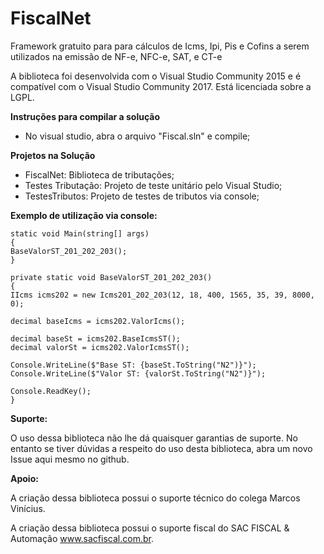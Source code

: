 FiscalNet
=================

Framework gratuito para para cálculos de Icms, Ipi, Pis e Cofins a serem utilizados na emissão de NF-e, NFC-e, SAT, e CT-e

A biblioteca foi desenvolvida com o Visual Studio Community 2015 e é compatível com o Visual Studio Community 2017.
Está licenciada sobre a LGPL.

**Instruções para compilar a solução**
- No visual studio, abra o arquivo "Fiscal.sln" e compile;

**Projetos na Solução**
- FiscalNet: Biblioteca de tributações;
- Testes Tributação: Projeto de teste unitário pelo Visual Studio;
- TestesTributos: Projeto de testes de tributos via console;

**Exemplo de utilização via console:**

    static void Main(string[] args)
    {
    BaseValorST_201_202_203();
    }
    
    private static void BaseValorST_201_202_203()
    {
    IIcms icms202 = new Icms201_202_203(12, 18, 400, 1565, 35, 39, 8000, 0);
    
    decimal baseIcms = icms202.ValorIcms();
    
    decimal baseSt = icms202.BaseIcmsST();
    decimal valorSt = icms202.ValorIcmsST();
    
    Console.WriteLine($"Base ST: {baseSt.ToString("N2")}");
    Console.WriteLine($"Valor ST: {valorSt.ToString("N2")}");
    
    Console.ReadKey();
    }


**Suporte:**

O uso dessa biblioteca não lhe dá quaisquer garantias de suporte. No entanto se tiver dúvidas a respeito do uso desta biblioteca, abra um novo Issue aqui mesmo no github.

**Apoio:**

A criação dessa biblioteca possui o suporte técnico do colega Marcos Vinícius.

A criação dessa biblioteca possui o suporte fiscal do SAC FISCAL & Automação www.sacfiscal.com.br.

